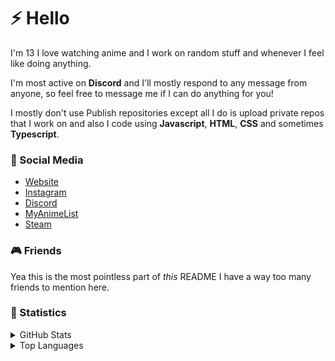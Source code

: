 # ⚡ Hello
I'm 13 I love watching anime and I work on random stuff and whenever I feel like doing anything.

I'm most active on **Discord** and I'll mostly respond to any message from anyone, so feel free to message me if I can do anything for you!

I mostly don't use Publish repositories except all I do is upload private repos that I work on and also I code using **Javascript**, **HTML**, **CSS** and sometimes **Typescript**.

### 📱 Social Media
- [Website](https://kant.gq)
- [Instagram](https://instagram.com/kantwho)
- [Discord](https://discord.gg/DFpvmnRp6U)
- [MyAnimeList](https://myanimelist.net/profile/kantmal)
- [Steam](https://steamcommunity.com/id/kantplaygames/)

### 🎮 Friends
Yea this is the most pointless part of *this* README I have a way too many friends to mention here.

### 💾 Statistics
<details>
  <summary>GitHub Stats</summary>
  <a href="//github.com/codekant"><img src="https://github-readme-stats.vercel.app/api?username=codekant&show_icons=true&hide_border=true&theme=midnight-purple" title="codekant's Github stats"></a>
  <br>
</details>
<details>
  <summary>Top Languages</summary>
  <a href="//github.com/codekant"><img src="https://github-readme-stats.vercel.app/api/top-langs/?username=codekant&layout=compact&theme=midnight-purple" title="codekant's Top languages"></a>
</details>